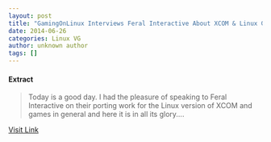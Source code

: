 ```yaml
---
layout: post
title: "GamingOnLinux Interviews Feral Interactive About XCOM & Linux Game Development"
date: 2014-06-26
categories: Linux VG
author: unknown author
tags: []
---
```





#### Extract
>Today is a good day. I had the pleasure of speaking to Feral Interactive on their porting work for the Linux version of XCOM and games in general and here it is in all its glory....



[Visit Link](http://www.gamingonlinux.com/articles/gamingonlinux-interviews-feral-interactive-about-xcom-linux-game-development.3946/)


